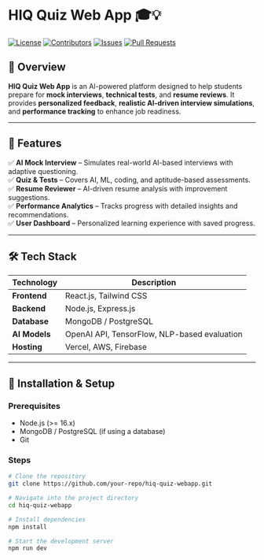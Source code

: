 # HIQ Quiz Web App 🎓💡

[![License](https://img.shields.io/badge/License-MIT-blue.svg)](LICENSE)
[![Contributors](https://img.shields.io/github/contributors/your-repo/hiq-quiz-webapp.svg)](https://github.com/your-repo/hiq-quiz-webapp/graphs/contributors)
[![Issues](https://img.shields.io/github/issues/your-repo/hiq-quiz-webapp.svg)](https://github.com/your-repo/hiq-quiz-webapp/issues)
[![Pull Requests](https://img.shields.io/github/issues-pr/your-repo/hiq-quiz-webapp.svg)](https://github.com/your-repo/hiq-quiz-webapp/pulls)

## 📌 Overview

**HIQ Quiz Web App** is an AI-powered platform designed to help students prepare for **mock interviews**, **technical tests**, and **resume reviews**. It provides **personalized feedback**, **realistic AI-driven interview simulations**, and **performance tracking** to enhance job readiness.

---

## 🚀 Features

✅ **AI Mock Interview** – Simulates real-world AI-based interviews with adaptive questioning.  
✅ **Quiz & Tests** – Covers AI, ML, coding, and aptitude-based assessments.  
✅ **Resume Reviewer** – AI-driven resume analysis with improvement suggestions.  
✅ **Performance Analytics** – Tracks progress with detailed insights and recommendations.  
✅ **User Dashboard** – Personalized learning experience with saved progress.  

---

## 🛠 Tech Stack

| Technology  | Description |
|------------|------------|
| **Frontend**  | React.js, Tailwind CSS  |
| **Backend**  | Node.js, Express.js |
| **Database**  | MongoDB / PostgreSQL |
| **AI Models**  | OpenAI API, TensorFlow, NLP-based evaluation |
| **Hosting**  | Vercel, AWS, Firebase |

---

## 📌 Installation & Setup

### Prerequisites

- Node.js (>= 16.x)
- MongoDB / PostgreSQL (if using a database)
- Git

### Steps

```sh
# Clone the repository
git clone https://github.com/your-repo/hiq-quiz-webapp.git

# Navigate into the project directory
cd hiq-quiz-webapp

# Install dependencies
npm install

# Start the development server
npm run dev
